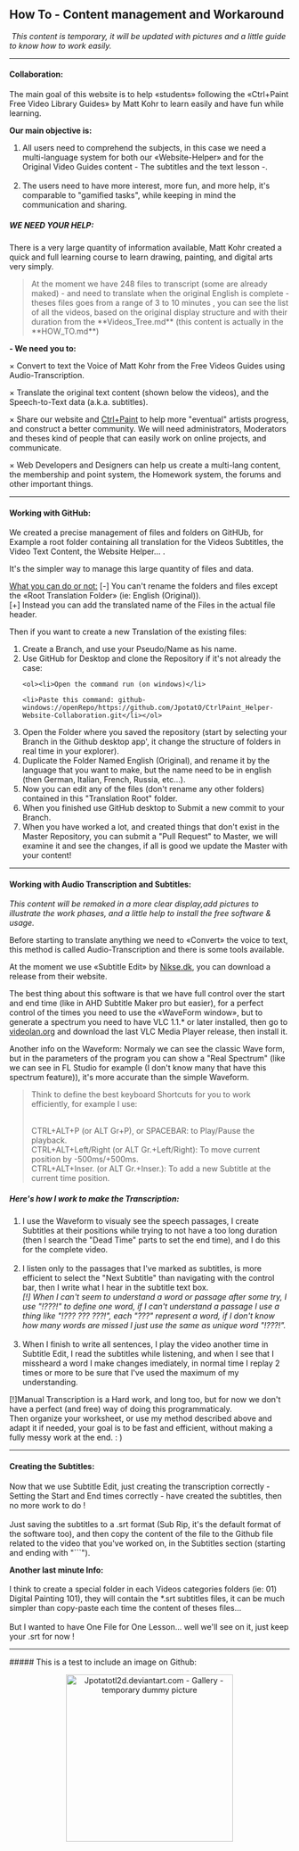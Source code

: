 ﻿<h2>How To - Content management and Workaround</h2>
﻿
﻿<em>This content is temporary, it will be updated with pictures and a little guide to know how to work easily.</em>
﻿<hr/>

<h4>Collaboration:</h4>

The main goal of this website is to help «students» following the «Ctrl+Paint Free Video Library Guides» by Matt Kohr to learn easily and have fun while learning.

<strong>Our main objective is:</strong>

<ol><li>All users need to comprehend the subjects, in this case we need a multi-language system for both our «Website-Helper» and for the Original Video Guides content - The subtitles and the text lesson -.</li><br/>
<li>The users need to have more interest, more fun, and more help, it's comparable to "gamified tasks", while keeping in mind the communication and sharing.</li></ol>

<h5>WE NEED YOUR HELP:</h5>

There is a very large quantity of information available, Matt Kohr created a quick and full learning course to learn drawing, painting, and digital arts very simply.

<blockquote>At the moment we have 248 files to transcript (some are already maked) - and need to translate when the original English is complete - theses files goes from a range of 3 to 10 minutes , you can see the list of all the videos, based on the original display structure and with their duration from the **Videos_Tree.md** (this content is actually in the **HOW_TO.md**)</blockquote>

 <strong>- We need you to:</strong>

× Convert to text the Voice of Matt Kohr from the Free Videos Guides using Audio-Transcription.

× Translate the original text content (shown below the videos), and the Speech-to-Text data (a.k.a. subtitles).

× Share our website and [Ctrl+Paint](http://ctrlpaint.com) to help more "eventual" artists progress, and construct a better community.
We will need administrators, Moderators and theses kind of people that can easily work on online projects, and communicate.

× Web Developers and Designers can help us create a multi-lang content, the membership and point system,  the Homework system, the forums and other important things.
<hr/>
<h4>Working with GitHub:</h4>

We created a precise management of files and folders on GitHUb, for Example a root folder containing all translation for the Videos Subtitles, the Video Text Content, the Website Helper… .

It's the simpler way to manage this large quantity of files and data.

<u>What you can do or not:</u>
[-] You can't rename the folders and files except the «Root Translation Folder» (ie: English (Original)).<br/>
[+] Instead you can add the translated name of the Files in the actual file header.

Then if you want to create a new Translation of the existing files:

<ol><li>Create a Branch, and use your Pseudo/Name as his name.</li>

<li>Use GitHub for Desktop and clone the Repository if it's not already the case:</li>

    <ol><li>Open the command run (on windows)</li>
    
    <li>Paste this command: github-windows://openRepo/https://github.com/JpotatO/CtrlPaint_Helper-Website-Collaboration.git</li></ol>

<li>Open the Folder where you saved the repository (start by selecting your Branch in the Github desktop app', it change the structure of folders in real time in your explorer).</li>

<li>Duplicate the Folder Named English (Original), and rename it by the language that you want to make, but the name need to be in english (then German, Italian, French, Russia, etc…).</li>

<li>Now you can edit any of the files (don't rename any other folders) contained in this "Translation Root" folder.</li>

<li>When you finished use GitHub desktop to Submit a new commit to your Branch.</li>

<li>When you have worked a lot, and created things that don't exist in the Master Repository, you can submit a "Pull Request" to Master, we will examine it and see the changes, if all is good we update the Master with your content!</li></ol>

<hr/>
<h4>Working with Audio Transcription and Subtitles:</h4>

<em>This content will be remaked in a more clear display,add pictures to illustrate the work phases, and a little help to install the free software & usage.</em>

Before starting to translate anything we need to «Convert» the voice to text, this method is called Audio-Transcription and there is some tools available.

At the moment we use «Subtitle Edit» by [Nikse.dk](http://www.nikse.dk), you can download a release from their website.

The best thing about this software is that we have full control over the start and end time (like in AHD Subtitle Maker pro but easier), for a perfect control of the times you need to use the «WaveForm window», but to generate a spectrum you need to have VLC 1.1.* or later installed, then go to [videolan.org](http://videolan.org) and download the last VLC Media Player release, then install it.

Another info on the Waveform: Normaly we can see the classic Wave form, but in the parameters of the program you can show a "Real Spectrum" (like we can see in FL Studio for example (I don't know many that have this spectrum feature)), it's more accurate than the simple Waveform.

<blockquote>Think to define the best keyboard Shortcuts for you to work efficiently, for example I use:<br/><br/>

CTRL+ALT+P (or ALT Gr+P), or SPACEBAR: to Play/Pause the playback.<br/>
CTRL+ALT+Left/Right (or ALT Gr.+Left/Right): To move current position by -500ms/+500ms.<br/>
CTRL+ALT+Inser. (or ALT Gr.+Inser.): To add a new Subtitle at the current time position.</blockquote>

<h5><strong>Here's how I work to make the Transcription:</strong></h5>

<ol><li>I use the Waveform to visualy see the speech passages, I create Subtitles at their positions while trying to not have a too long duration (then I search the "Dead Time" parts to set the end time), and I do this for the complete video.</li><br/>
<li>I listen only to the passages that I've marked as subtitles, is more efficient to select the "Next Subtitle" than navigating with the control bar, then I write what I hear in the subtitle text box.<br/>
<em>[!] When I can't seem to understand a word or passage after some try, I use "!???!" to define one word, if I can't understand a passage I use a thing like "!??? ??? ???!", each "???" represent a word, if I don't know how many words are missed I just use the same as unique word "!???!".</em></li><br/>
<li>When I finish to write all sentences, I play the video another time in Subtitle Edit, I read the subtitles while listening, and when I see that I missheard a word I make changes imediately, in normal time I replay 2 times or more to be sure that I've used the maximum of my understanding.</li></ol>

[!]Manual Transcription is a Hard work, and long too, but for now we don't have a perfect (and free) way of doing this programmaticaly.<br/>
Then organize your worksheet, or use my method described above and adapt it if needed, your goal is to be fast and efficient, without making a fully messy work at the end. : )
<hr/>
<h4>Creating the Subtitles:</h4>

Now that we use Subtitle Edit, just creating the transcription correctly - Setting the Start and End times correctly - have created the subtitles, then no more work to do !<br/><br/>
Just saving the subtitles to a .srt format (Sub Rip, it's the default format of the software too), and then copy the content of the file to the Github file related to the video that you've worked on, in the Subtitles section (starting and ending with "```").

<strong>Another last minute Info:</strong><br/><br/>
I think to create a special folder in each Videos categories folders (ie: 01) Digital Painting 101), they will contain the *.srt subtitles files, it can be much simpler than copy-paste each time the content of theses files…<br/><br/>
But I wanted to have One File for One Lesson… well we'll see on it, just keep your .srt for now !

<hr/>##### This is a test to include an image on Github:
<p align="center"><a href="http://jpotatotl2d.deviantart.com"><img src="https://photos-1.dropbox.com/t/2/AADjz9S2yg3scdJ34oj9Z2Bl7-HJn05aIi5d3fuUTuyEEw/12/222675633/jpeg/32x32/1/1437033600/0/2/2015-07-14_23-16-21.jpg/CLGFl2ogASACKAE/fqgG9LMrp5tUhN7c_4wjuqfsCNX654JiWmmxNnwEH7E?size=1024x768&size_mode=2" title="Jpotatotl2d.deviantart.com - Gallery - temporary dummy picture" width="300"/></a></p>
